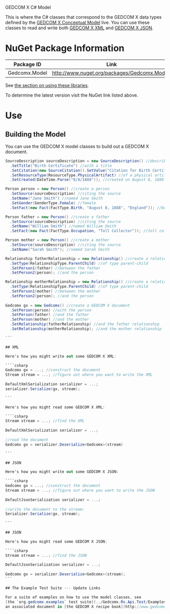 ﻿GEDCOM X C# Model

This is where the C# classes that correspond to the GEDCOM X data types defined by the
[GEDCOM X Conceptual Model](https://github.com/FamilySearch/gedcomx/blob/master/specifications/conceptual-model-specification.md) live.
You can use these classes to read and write both [GEDCOM X XML](https://github.com/FamilySearch/gedcomx/blob/master/specifications/xml-format-specification.md)
and [GEDCOM X JSON](https://github.com/FamilySearch/gedcomx/blob/master/specifications/json-format-specification.md).

# NuGet Package Information


| Package ID | Link |
|------------|------|
| Gedcomx.Model | http://www.nuget.org/packages/Gedcomx.Model/ |

See [the section on using these libraries](../README.md#Use).

To determine the latest version visit the NuGet link listed above.

# Use

## Building the Model

You can use the GEDCOM X model classes to build out a GEDCOM X document.

````csharp
SourceDescription sourceDescription = new SourceDescription() //describe a source
  .SetTitle("Birth Certificate") //with a title
  .SetCitation(new SourceCitation().SetValue("Citation for Birth Certificate")) //and a citation
  .SetResourceType(ResourceType.PhysicalArtifact) //of a physical artifact
  .SetCreated(DateTime.Parse("8/8/1888")); //created on August 8, 1888

Person person = new Person() //create a person
  .SetSource(sourceDescription) //citing the source
  .SetName("Jane Smith") //named Jane Smith
  .SetGender(GenderType.Female) //female
  .SetFact(new Fact(FactType.Birth, "August 8, 1888", "England")); //born 8/8/1888 in England

Person father = new Person() //create a father
  .SetSource(sourceDescription) //citing the source
  .SetName("William Smith") //named William Smith
  .SetFact(new Fact(FactType.Occupation, "Toll Collector")); //toll collector

Person mother = new Person() //create a mother
  .SetSource(sourceDescription) //citing the source
  .SetName("Sarah Smith"); //named Sarah Smith

Relationship fatherRelationship = new Relationship() //create a relationship
  .SetType(RelationshipType.ParentChild) //of type parent-child
  .SetPerson1(father) //between the father
  .SetPerson2(person); //and the person

Relationship motherRelationship = new Relationship() //create a relationship
  .SetType(RelationshipType.ParentChild) //of type parent-child
  .SetPerson1(mother) //between the mother
  .SetPerson2(person); //and the person
  
Gedcomx gx = new Gedcomx() //create a GEDCOM X document
  .SetPerson(person) //with the person
  .SetPerson(father) //and the father
  .SetPerson(mother) //and the mother
  .SetRelationship(fatherRelationship) //and the father relationship
  .SetRelationship(motherRelationship); //and the mother relationship

```

## XML

Here's how you might write out some GEDCOM X XML:

````csharp
Gedcomx gx = ...; //construct the document
Stream stream = ...; //figure out where you want to write the XML
 
DefaultXmlSerialization serializer = ...;
serializer.Serialize(gx, stream);

```

Here's how you might read some GEDCOM X XML:

````csharp
Stream stream = ...; //find the XML
 
DefaultXmlSerialization serializer = ...;
 
//read the document
Gedcomx gx = serializer.Deserialize<Gedcomx>(stream)

```

## JSON

Here's how you might write out some GEDCOM X JSON:

````csharp
Gedcomx gx = ...; //construct the document
Stream stream = ...; //figure out where you want to write the JSON
 
DefaultJsonSerialization serializer = ...;
 
//write the document to the stream:
Serializer.Serialize(gx, stream);
 
```

## JSON

Here's how you might read some GEDCOM X JSON:

````csharp
Stream stream = ...; //find the JSON
 
DefaultJsonSerialization serializer = ...;
 
Gedcomx gx = serializer.Deserialize<Gedcomx>(stream);
```

## The Example Test Suite --- Update Links

For a suite of examples on how to use the model classes, see 
[the `org.gedcomx.examples` test suite](../Gedcomx.Rs.Api.Test/Examples). Many of the tests have
an associated document in [the GEDCOM X recipe book](http://www.gedcomx.org/Recipe-Book.html).`